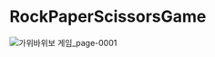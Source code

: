 # RockPaperScissorsGame
![가위바위보 게임_page-0001](https://user-images.githubusercontent.com/103156290/210170437-c5bf8624-88dc-4999-b704-f158d500f035.jpg)
